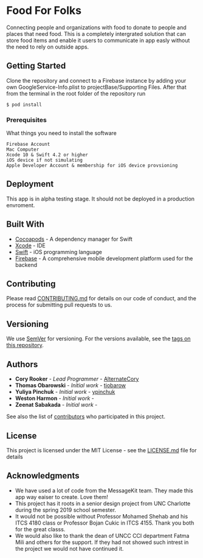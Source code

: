 # Food For Folks

Connecting people and organizations with food to donate to people and places that need food. This is a completely intergrated solution that can store food items and enable it users to communicate in app easly without the need to rely on outside apps. 

## Getting Started

Clone the repository and connect to a Firebase instance by adding your own GoogleService-Info.plist to projectBase/Supporting Files. After that from the terminal in the root folder of the repository run 
```
$ pod install
```

### Prerequisites

What things you need to install the software

```
Firebase Account
Mac Computer
Xcode 10 & Swift 4.2 or higher
iOS device if not simulating
Apple Developer Account & membership for iOS device provsioning 
```

## Deployment

This app is in alpha testing stage. It should not be deployed in a production envroment.

## Built With

* [Cocoapods](https://cocoapods.org) - A dependency manager for Swift
* [Xcode](https://developer.apple.com/xcode/) - IDE
* [Swift](https://developer.apple.com/swift/) - iOS programming language
* [Firebase](https://firebase.google.com) - A comprehensive mobile development platform used for the backend

## Contributing

Please read [CONTRIBUTING.md](https://gist.github.com/) for details on our code of conduct, and the process for submitting pull requests to us.

## Versioning

We use [SemVer](http://semver.org/) for versioning. For the versions available, see the [tags on this repository](https://github.com/tjobarow/Food-For-Folks/tags). 

## Authors

* **Cory Rooker** - *Lead Programmer* - [AlternateCory](https://github.com/AlternateCory)
* **Thomas Obarowski** - *Initial work* - [tjobarow](https://github.com/tjobarow)
* **Yuliya Pinchuk** - *Initial work* - [ypinchuk](https://github.com/ypinchuk)
* **Weston Harmon** - *Initial work* - 
* **Zeenat Sabakada** - *Initial work* - 

See also the list of [contributors](https://github.com/tjobarow/Food-For-Folks/graphs/contributors) who participated in this project.

## License

This project is licensed under the MIT License - see the [LICENSE.md](LICENSE.md) file for details

## Acknowledgments

* We have used a lot of code from the MessageKit team. They made this app way eaiser to create. Love them!
* This project has it roots in a senior design project from UNC Charlotte during the spring 2019 school semester. 
* It would not be possible without Professor Mohamed Shehab and his ITCS 4180 class or Professor Bojan Cukic in ITCS 4155. Thank you both for the great classs.
* We would also like to thank the dean of UNCC CCI department Fatma Mili and others for the support. If they had not showed such intrest in the project we would not have continued it.
